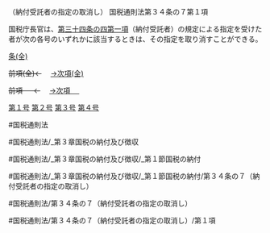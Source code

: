 （納付受託者の指定の取消し）
国税通則法第３４条の７第１項

国税庁長官は、[第三十四条の四第一項](国税通則法＿＿＿＿＿第３４条の４第１項)（納付受託者）の規定による指定を受けた者が次の各号のいずれかに該当するときは、その指定を取り消すことができる。

[条(全)](国税通則法＿＿＿＿＿第３４条の７_.md)

~~前項(全)←~~　  [→次項(全)](国税通則法＿＿＿＿＿第３４条の７第２項_.md)

~~前項 　 ←~~　  [→次項 　 ](国税通則法＿＿＿＿＿第３４条の７第２項.md)

[第１号](国税通則法＿＿＿＿＿第３４条の７第１項第１号.md)  [第２号](国税通則法＿＿＿＿＿第３４条の７第１項第２号.md)  [第３号](国税通則法＿＿＿＿＿第３４条の７第１項第３号.md)  [第４号](国税通則法＿＿＿＿＿第３４条の７第１項第４号.md)  

#国税通則法

#国税通則法/_第３章国税の納付及び徴収

#国税通則法/_第３章国税の納付及び徴収/_第１節国税の納付

#国税通則法/_第３章国税の納付及び徴収/_第１節国税の納付/第３４条の７（納付受託者の指定の取消し）

#国税通則法/第３４条の７（納付受託者の指定の取消し）

#国税通則法/第３４条の７（納付受託者の指定の取消し）/第１項

